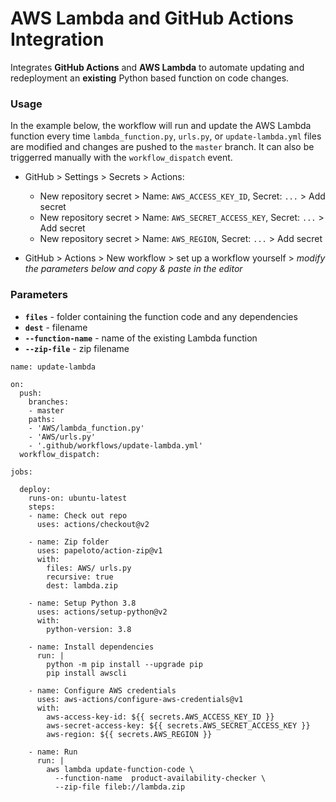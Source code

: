 # AWS Lambda and GitHub Actions Integration

Integrates **GitHub Actions** and **AWS Lambda** to automate updating and redeployment an **existing** Python based function on code changes.

### Usage
In the example below, the workflow will run and update the AWS Lambda function every time `lambda_function.py`, `urls.py`, or `update-lambda.yml` files are modified and changes are pushed to the `master` branch. It can also be triggerred manually with the `workflow_dispatch` event.

- GitHub > Settings > Secrets > Actions:
  - New repository secret > Name: `AWS_ACCESS_KEY_ID`, Secret: `...` > Add secret  
  - New repository secret > Name: `AWS_SECRET_ACCESS_KEY`, Secret: `...` > Add secret
  - New repository secret > Name: `AWS_REGION`, Secret: `...` > Add secret
  
- GitHub > Actions > New workflow > set up a workflow yourself > *modify the parameters below and copy & paste in the editor*

### Parameters
- **`files`** - folder containing the function code and any dependencies  
- **`dest`** - filename  
- **`--function-name`** - name of the existing Lambda function  
- **`--zip-file`** - zip filename

```
name: update-lambda

on:
  push:
    branches:
    - master
    paths:
    - 'AWS/lambda_function.py'
    - 'AWS/urls.py'
    - '.github/workflows/update-lambda.yml'
  workflow_dispatch:
  
jobs:
  
  deploy:
    runs-on: ubuntu-latest
    steps:
    - name: Check out repo
      uses: actions/checkout@v2

    - name: Zip folder
      uses: papeloto/action-zip@v1
      with:
        files: AWS/ urls.py
        recursive: true
        dest: lambda.zip

    - name: Setup Python 3.8
      uses: actions/setup-python@v2
      with:
        python-version: 3.8

    - name: Install dependencies
      run: |
        python -m pip install --upgrade pip
        pip install awscli
        
    - name: Configure AWS credentials
      uses: aws-actions/configure-aws-credentials@v1
      with:
        aws-access-key-id: ${{ secrets.AWS_ACCESS_KEY_ID }}
        aws-secret-access-key: ${{ secrets.AWS_SECRET_ACCESS_KEY }}
        aws-region: ${{ secrets.AWS_REGION }}

    - name: Run
      run: |
        aws lambda update-function-code \
          --function-name  product-availability-checker \
          --zip-file fileb://lambda.zip
```
